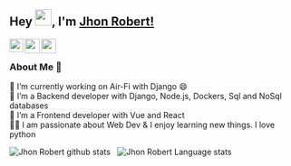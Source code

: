 ## Hey <img src="https://github.com/TheDudeThatCode/TheDudeThatCode/blob/master/Assets/Hi.gif" width="29px">, I'm [Jhon Robert!](https://www.linkedin.com/in/jhon-robert-matamoros-vitonera-a084841b7/) 
<!--
**isupersky/isupersky** is a ✨ _special_ ✨ repository because its `README.md` (this file) appears on your GitHub profile.

Here are some ideas to get you started:

- 🔭 I’m currently working on ...
- 🌱 I’m currently learning ...
- 👯 I’m looking to collaborate on ...
- 🤔 I’m looking for help with ...
- 💬 Ask me about ...
- 📫 How to reach me: ...
- 😄 Pronouns: ...
- ⚡ Fun fact: ...
-->


<a href="https://www.linkedin.com/in/jhon-robert-matamoros-vitonera-a084841b7/">
  <img align="left" width="24px" src="https://cdn.jsdelivr.net/npm/simple-icons@v3/icons/linkedin.svg"  />
</a>

<a href="mailto:jhonbara51214h@gmail.com">
  <img align="left" width="26px" src="https://cdn.jsdelivr.net/npm/simple-icons@v3/icons/gmail.svg" />
</a>
<a href="https://jhonrobert20.github.io/jhonrobert/">
  <img align="left" width="26px" src="https://cdn.jsdelivr.net/npm/simple-icons@3.13.0/icons/html5.svg" />
</a>

<br />

### About Me 🚀
🔭 I’m currently working on Air-Fi with Django 😄 </br>
🌱 I’m a Backend developer with Django, Node.js, Dockers, Sql and NoSql databases </br>
🌱 I’m a Frontend developer with Vue and React </br>
👨‍💻 I am passionate about Web Dev & I enjoy learning new things. I love python </br>

![Jhon Robert github stats](https://github-readme-stats.vercel.app/api?username=JhonRobert20&show_icons=true&hide_border=true)&nbsp;&nbsp;
![Jhon Robert Language stats](https://github-readme-stats-eight-theta.vercel.app/api/top-langs/?username=JhonRobert20&layout=compact&langs_count=8&hide_border=true)
<br />
